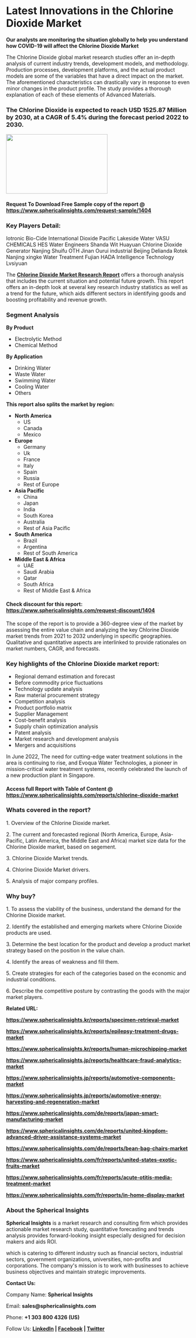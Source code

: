 <h1>Latest Innovations in the Chlorine Dioxide Market</h1>
<p><strong>Our analysts are monitoring the situation globally to help you understand how COVID-19 will affect the Chlorine Dioxide Market</strong></p>
<p>The Chlorine Dioxide global market research studies offer an in-depth analysis of current industry trends, development models, and methodology. Production processes, development platforms, and the actual product models are some of the variables that have a direct impact on the market. The aforementioned characteristics can drastically vary in response to even minor changes in the product profile. The study provides a thorough explanation of each of these elements of Advanced Materials.</p>
<h3>The Chlorine Dioxide is expected to reach USD 1525.87 Million by 2030, at a CAGR of 5.4% during the forecast period 2022 to 2030.</h3>
<p><img src="https://www.sphericalinsights.com/images/rd/chlorine-dioxide.png" alt="" width="277" height="162" /></p>
<h4>Request To Download Free Sample copy of the report @ <a href="https://www.sphericalinsights.com/request-sample/1404" target="_blank">https://www.sphericalinsights.com/request-sample/1404</a></h4>
<h3><strong>Key Players Detail:</strong></h3>
<p>Iotronic Bio-Cide International Dioxide Pacific Lakeside Water VASU CHEMICALS HES Water Engineers Shanda Wit Huayuan Chlorine Dioxide Generator Nanjing Shuifu OTH Jinan Ourui industrial Beijing Delianda Rotek Nanjing xingke Water Treatment Fujian HADA Intelligence Technology Lvsiyuan</p>
<p>The <strong><a href="https://www.sphericalinsights.com/reports/chlorine-dioxide-market" target="_blank">Chlorine Dioxide Market Research Report</a></strong> offers a thorough analysis that includes the current situation and potential future growth. This report offers an in-depth look at several key research industry statistics as well as a trend for the future, which aids different sectors in identifying goods and boosting profitability and revenue growth.</p>
<h3><strong>Segment Analysis </strong></h3>
<p><strong>By Product</strong></p>
<ul>
<li>Electrolytic Method</li>
<li>Chemical Method</li>
</ul>
<p><strong>By Application</strong></p>
<ul>
<li>Drinking Water</li>
<li>Waste Water</li>
<li>Swimming Water</li>
<li>Cooling Water</li>
<li>Others</li>
</ul>
<p><strong>This report also splits the market by region:</strong></p>
<ul>
<li><strong>North America</strong>
<ul>
<li>US</li>
<li>Canada</li>
<li>Mexico</li>
</ul>
</li>
<li><strong>Europe</strong>
<ul>
<li>Germany</li>
<li>Uk</li>
<li>France</li>
<li>Italy</li>
<li>Spain</li>
<li>Russia</li>
<li>Rest of Europe</li>
</ul>
</li>
<li><strong>Asia Pacific</strong>
<ul>
<li>China</li>
<li>Japan</li>
<li>India</li>
<li>South Korea</li>
<li>Australia</li>
<li>Rest of Asia Pacific</li>
</ul>
</li>
<li><strong>South America</strong>
<ul>
<li>Brazil</li>
<li>Argentina</li>
<li>Rest of South America</li>
</ul>
</li>
<li><strong>Middle East &amp; Africa</strong>
<ul>
<li>UAE</li>
<li>Saudi Arabia</li>
<li>Qatar</li>
<li>South Africa</li>
<li>Rest of Middle East &amp; Africa</li>
</ul>
</li>
</ul>
<h4>Check discount for this report: <a href="https://www.sphericalinsights.com/request-discount/1404" target="_blank">https://www.sphericalinsights.com/request-discount/1404</a></h4>
<p>The scope of the report is to provide a 360-degree view of the market by assessing the entire value chain and analyzing the key Chlorine Dioxide market trends from 2021 to 2032 underlying in specific geographies. Qualitative and quantitative aspects are interlinked to provide rationales on market numbers, CAGR, and forecasts.</p>
<h3><strong>Key highlights of the Chlorine Dioxide market report:</strong></h3>
<ul>
<li>Regional demand estimation and forecast</li>
<li>Before commodity price fluctuations</li>
<li>Technology update analysis</li>
<li>Raw material procurement strategy</li>
<li>Competition analysis</li>
<li>Product portfolio matrix</li>
<li>Supplier Management</li>
<li>Cost-benefit analysis</li>
<li>Supply chain optimization analysis</li>
<li>Patent analysis</li>
<li>Market research and development analysis</li>
<li>Mergers and acquisitions</li>
</ul>
<p>In June 2022, The need for cutting-edge water treatment solutions in the area is continuing to rise, and Evoqua Water Technologies, a pioneer in mission-critical water treatment systems, recently celebrated the launch of a new production plant in Singapore.</p>
<h4>Access full Report with Table of Content @<a href="%20https://www.sphericalinsights.com/reports/chlorine-dioxide-market" target="_blank"> https://www.sphericalinsights.com/reports/chlorine-dioxide-market</a></h4>
<h3><strong>Whats covered in the report?</strong></h3>
<p>1. Overview of the Chlorine Dioxide market.</p>
<p>2. The current and forecasted regional (North America, Europe, Asia-Pacific, Latin America, the Middle East and Africa) market size data for the Chlorine Dioxide market, based on segement.</p>
<p>3. Chlorine Dioxide Market trends.</p>
<p>4. Chlorine Dioxide Market drivers.</p>
<p>5. Analysis of major company profiles.</p>
<h3><strong>Why buy?</strong></h3>
<p>1. To assess the viability of the business, understand the demand for the Chlorine Dioxide market.</p>
<p>2. Identify the established and emerging markets where Chlorine Dioxide products are used.</p>
<p>3. Determine the best location for the product and develop a product market strategy based on the position in the value chain.</p>
<p>4. Identify the areas of weakness and fill them.</p>
<p>5. Create strategies for each of the categories based on the economic and industrial conditions.</p>
<p>6. Describe the competitive posture by contrasting the goods with the major market players.</p>
<p><strong>Related URL:</strong></p>
<p><strong><a href="https://www.sphericalinsights.kr/reports/specimen-retrieval-markethttps://www.sphericalinsights.kr/reports/epilepsy-treatment-drugs-markethttps://www.sphericalinsights.kr/reports/human-microchipping-market">https://www.sphericalinsights.kr/reports/specimen-retrieval-market</a></strong></p>
<p><strong><a href="https://www.sphericalinsights.kr/reports/specimen-retrieval-markethttps://www.sphericalinsights.kr/reports/epilepsy-treatment-drugs-markethttps://www.sphericalinsights.kr/reports/human-microchipping-market">https://www.sphericalinsights.kr/reports/epilepsy-treatment-drugs-market</a></strong></p>
<p><strong><a href="https://www.sphericalinsights.kr/reports/specimen-retrieval-markethttps://www.sphericalinsights.kr/reports/epilepsy-treatment-drugs-markethttps://www.sphericalinsights.kr/reports/human-microchipping-market">https://www.sphericalinsights.kr/reports/human-microchipping-market</a></strong></p>
<p><strong><a href="https://www.sphericalinsights.jp/reports/healthcare-fraud-analytics-markethttps">https://www.sphericalinsights.jp/reports/healthcare-fraud-analytics-market</a></strong></p>
<p><strong><a href="https://www.sphericalinsights.jp/reports/healthcare-fraud-analytics-markethttps">https</a><a href="https://www.sphericalinsights.jp/reports/healthcare-fraud-analytics-markethttps://www.sphericalinsights.jp/reports/automotive-components-markethttps://www.sphericalinsights.jp/reports/automotive-energy-harvesting-and-regeneration-market">://www.sphericalinsights.jp/reports/automotive-components-market</a></strong></p>
<p><strong><a href="https://www.sphericalinsights.jp/reports/healthcare-fraud-analytics-markethttps://www.sphericalinsights.jp/reports/automotive-components-markethttps://www.sphericalinsights.jp/reports/automotive-energy-harvesting-and-regeneration-market">https://www.sphericalinsights.jp/reports/automotive-energy-harvesting-and-regeneration-market</a></strong></p>
<p><strong><a href="https://www.sphericalinsights.com/de/reports/japan-smart-manufacturing-markethttps://www.sphericalinsights.com/de/reports/united-kingdom-advanced-driver-assistance-systems-markethttps://www.sphericalinsights.com/de/reports/bean-bag-chairs-market">https://www.sphericalinsights.com/de/reports/japan-smart-manufacturing-market</a></strong></p>
<p><strong><a href="https://www.sphericalinsights.com/de/reports/japan-smart-manufacturing-markethttps://www.sphericalinsights.com/de/reports/united-kingdom-advanced-driver-assistance-systems-markethttps://www.sphericalinsights.com/de/reports/bean-bag-chairs-market">https://www.sphericalinsights.com/de/reports/united-kingdom-advanced-driver-assistance-systems-marke</a></strong><strong><a href="https://www.sphericalinsights.com/de/reports/japan-smart-manufacturing-markethttps://www.sphericalinsights.com/de/reports/united-kingdom-advanced-driver-assistance-systems-markethttps://www.sphericalinsights.com/de/reports/bean-bag-chairs-market">t</a></strong></p>
<p><strong><a href="https://www.sphericalinsights.com/de/reports/japan-smart-manufacturing-markethttps://www.sphericalinsights.com/de/reports/united-kingdom-advanced-driver-assistance-systems-markethttps://www.sphericalinsights.com/de/reports/bean-bag-chairs-market">https://www.sphericalinsights.com/de/reports/bean-bag-chairs-market</a></strong></p>
<p><strong><a href="https://www.sphericalinsights.com/fr/reports/united-states-exotic-fruits-markethttps://www.sphericalinsights.com/fr/reports/acute-otitis-media-treatment-markethttps://www.sphericalinsights.com/fr/reports/in-home-display-market">https://www.sphericalinsights.com/fr/reports/united-states-exotic-fruits-market</a></strong></p>
<p><strong><a href="https://www.sphericalinsights.com/fr/reports/united-states-exotic-fruits-markethttps://www.sphericalinsights.com/fr/reports/acute-otitis-media-treatment-markethttps://www.sphericalinsights.com/fr/reports/in-home-display-market">https://www.sphericalinsights.com/fr/reports/acute-otitis-media-treatment-market</a></strong></p>
<p><strong><a href="https://www.sphericalinsights.com/fr/reports/united-states-exotic-fruits-markethttps://www.sphericalinsights.com/fr/reports/acute-otitis-media-treatment-markethttps://www.sphericalinsights.com/fr/reports/in-home-display-market">https://www.sphericalinsights.com/fr/reports/in-home-display-market</a></strong></p>
<h3><strong>About the Spherical Insights</strong></h3>
<p><strong>Spherical Insights</strong> is a market research and consulting firm which provides actionable market research study, quantitative forecasting and trends analysis provides forward-looking insight especially designed for decision makers and aids ROI.</p>
<p>which is catering to different industry such as financial sectors, industrial sectors, government organizations, universities, non-profits and corporations. The company's mission is to work with businesses to achieve business objectives and maintain strategic improvements.</p>
<p><strong>Contact Us:</strong></p>
<p>Company Name: <strong>Spherical Insights</strong></p>
<p>Email: <strong>sales@sphericalinsights.com</strong></p>
<p>Phone: <strong>+1 303 800 4326 (US)</strong></p>
<p>Follow Us: <strong><a href="https://www.linkedin.com/company/spherical-insight/"><u>LinkedIn</u></a> | <a href="https://www.facebook.com/sphericalinsights35"><u>Facebook</u></a> | <a href="https://twitter.com/SInsights_US"><u>Twitter</u></a></strong></p>
<p>&nbsp;</p>
